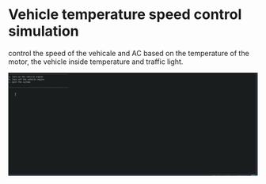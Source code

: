 # Vehicle temperature speed control simulation
control the speed of the vehicale and AC based on the temperature of the motor, the vehicle inside temperature and traffic light.

![](data/semulation.gif)
